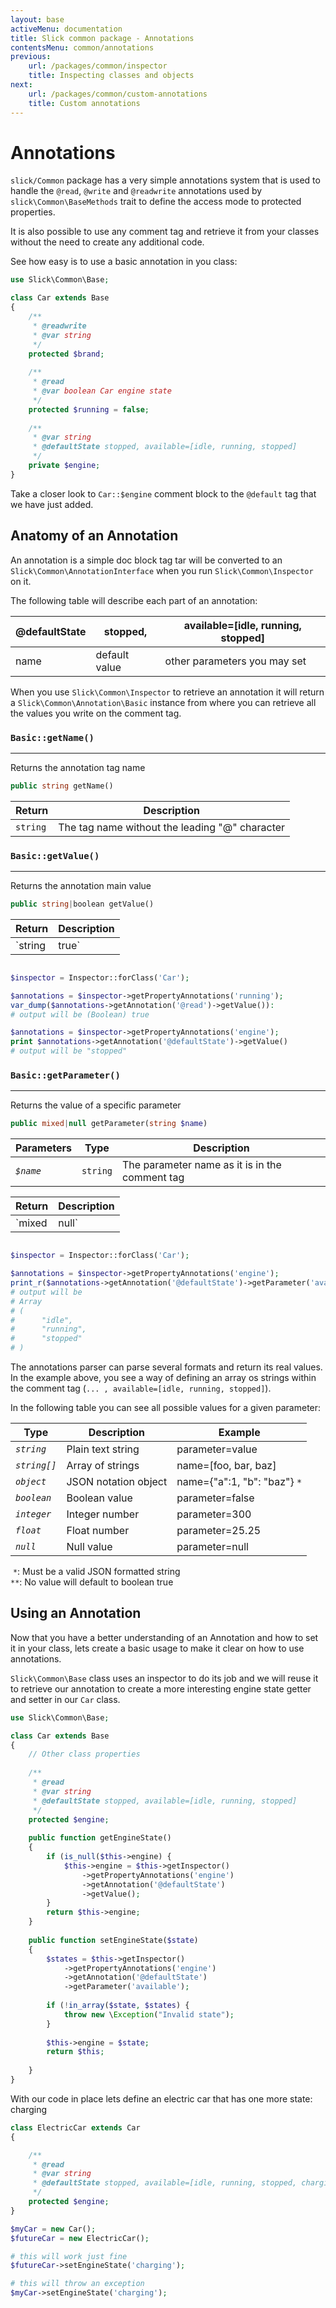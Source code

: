 ```yaml
---
layout: base
activeMenu: documentation
title: Slick common package - Annotations
contentsMenu: common/annotations
previous:
    url: /packages/common/inspector
    title: Inspecting classes and objects
next:
    url: /packages/common/custom-annotations
    title: Custom annotations
---
```


<div id="annotations"></div>

# Annotations

`slick/Common` package has a very simple annotations system that is used to
handle the `@read`, `@write` and `@readwrite` annotations used by
`slick\Common\BaseMethods` trait to define the access mode to protected 
properties.

It is also possible to use any comment tag and retrieve it from your classes
without the need to create any additional code.

See how easy is to use a basic annotation in you class:

```php
use Slick\Common\Base;

class Car extends Base
{
    /**
     * @readwrite
     * @var string
     */
    protected $brand;
    
    /**
     * @read
     * @var boolean Car engine state
     */
    protected $running = false;
    
    /**
     * @var string
     * @defaultState stopped, available=[idle, running, stopped]
     */
    private $engine;
}
```

Take a closer look to `Car::$engine` comment block to the `@default` tag that
we have just added.

## Anatomy of an Annotation

An annotation is a simple doc block tag tar will be converted to an
`Slick\Common\AnnotationInterface` when you run 
`Slick\Common\Inspector` on it.

The following table will describe each part of an annotation:

| @defaultState | stopped,      | available=[idle, running, stopped] |
|---------------|---------------|------------------------------------|
| name          | default value | other parameters you may set       |

When you use `Slick\Common\Inspector` to retrieve an annotation it will return
a `Slick\Common\Annotation\Basic` instance from where you can retrieve all the
values you write on the comment tag.

### `Basic::getName()`
___

Returns the annotation tag name

```php
public string getName() 
```
Return   | Description
-------- | -----------
`string` | The tag name without the leading "@" character

### `Basic::getValue()`
___

Returns the annotation main value

```php
public string|boolean getValue() 
```
Return        | Description
--------------|------------
`string|true` | Returns the annotation value or the boolean true if no value was present in the tag

```php

$inspector = Inspector::forClass('Car');

$annotations = $inspector->getPropertyAnnotations('running');
var_dump($annotations->getAnnotation('@read')->getValue()):
# output will be (Boolean) true

$annotations = $inspector->getPropertyAnnotations('engine');
print $annotations->getAnnotation('@defaultState')->getValue()
# output will be "stopped"

```

### `Basic::getParameter()`
___

Returns the value of a specific parameter

```php
public mixed|null getParameter(string $name) 
```

 Parameters  | Type     | Description 
-------------|----------|-------------
 *`$name`*   | `string` | The parameter name as it is in the comment tag


Return       | Description
-------------|------------
`mixed|null` | Returns the parameter value or the NULL value if the parameter is not set

```php

$inspector = Inspector::forClass('Car');

$annotations = $inspector->getPropertyAnnotations('engine');
print_r($annotations->getAnnotation('@defaultState')->getParameter('available'));
# output will be
# Array
# (
#      "idle",
#      "running",
#      "stopped"
# )
```

The annotations parser can parse several formats and return its real values. In
the example above, you see a way of defining an array os strings within the 
comment tag (`... , available=[idle, running, stopped]`).

In the following table you can see all possible values for a given parameter:

| Type        | Description          | Example
|-------------|----------------------|----------
| *`string`*  | Plain text string    | parameter=value
| *`string[]`*| Array of strings     | name=[foo, bar, baz]
| *`object`*  | JSON notation object | name={"a":1, "b": "baz"} `*`
| *`boolean`* | Boolean value        | parameter=false | parameter `**`
| *`integer`* | Integer number       | parameter=300
| *`float`*   | Float number         | parameter=25.25
| *`null`*    | Null value           | parameter=null

&nbsp;`*`: Must be a valid JSON formatted string<br>
`**`: No value will default to boolean true

<div id="using"></div>

## Using an Annotation

Now that you have a better understanding of an Annotation and how to set it in
your class, lets create a basic usage to make it clear on how to use
annotations.

`Slick\Common\Base` class uses an inspector to do its job and we will reuse
it to retrieve our annotation to create a more interesting engine state
getter and setter in our `Car` class.
 
```php
use Slick\Common\Base;

class Car extends Base
{
    // Other class properties
    
    /**
     * @read
     * @var string
     * @defaultState stopped, available=[idle, running, stopped]
     */
    protected $engine;
    
    public function getEngineState()
    {
        if (is_null($this->engine) {
            $this->engine = $this->getInspector()
                ->getPropertyAnnotations('engine')
                ->getAnnotation('@defaultState')
                ->getValue();
        }
        return $this->engine;
    }
    
    public function setEngineState($state)
    {
        $states = $this->getInspector()
            ->getPropertyAnnotations('engine')
            ->getAnnotation('@defaultState')
            ->getParameter('available');
        
        if (!in_array($state, $states) {
            throw new \Exception("Invalid state");
        }
        
        $this->engine = $state;
        return $this;
        
    }
}
```

With our code in place lets define an electric car that has one more state: charging


```php
class ElectricCar extends Car
{

    /**
     * @read
     * @var string
     * @defaultState stopped, available=[idle, running, stopped, charging]
     */
    protected $engine;
}

$myCar = new Car();
$futureCar = new ElectricCar();

# this will work just fine
$futureCar->setEngineState('charging');

# this will throw an exception
$myCar->setEngineState('charging');

```
